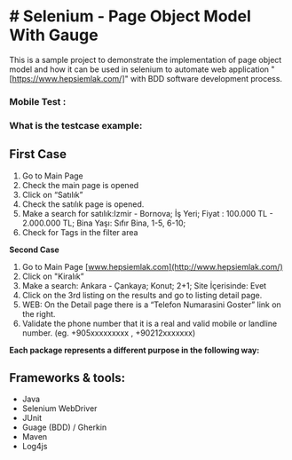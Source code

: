 #  # Selenium - Page Object Model   With Gauge
This is a sample project to demonstrate the implementation of page object model and how it can be used in selenium to automate web application "[https://www.hepsiemlak.com/]" with BDD software development process.


### Mobile  Test :
### What is the testcase  example:

**First Case**
 -

 1. Go to Main Page  
 2.  Check the main page is opened  
 3.  Click on “Satılık”  
 4.  Check the satılık page is opened.  
 5.  Make a search for satılık:Izmir - Bornova; İş Yeri; Fiyat : 100.000 TL - 2.000.000 TL; Bina Yaşı: Sıfır Bina, 1-5, 6-10;  
 6.  Check for Tags in the filter area

**Second Case**

1.  Go to Main Page  [www.hepsiemlak.com](http://www.hepsiemlak.com/)
2.  Click on "Kiralık”
3.  Make a search: Ankara - Çankaya; Konut; 2+1; Site İçerisinde: Evet
4.  Click on the 3rd listing on the results and go to listing detail page.
5.  WEB: On the Detail page there is a “Telefon Numarasini Goster” link on the right.
6. Validate the phone number that it is a real and valid mobile or landline number. (eg. +905xxxxxxxxx , +90212xxxxxxx)




**Each package represents a different purpose in the following way:**
 


## Frameworks & tools:


-   Java
-   Selenium WebDriver
-   JUnit
-   Guage (BDD) / Gherkin
-   Maven
-   Log4js
 